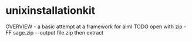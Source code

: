 # unixinstallationkit
OVERVIEW - a basic attempt at a framework for aiml 
TODO open with zip -FF sage.zip --output file.zip then extract
